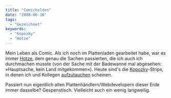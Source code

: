 ```yaml
---
title: "Comichelden"
date: "2008-06-16"
tags:
  - "Gezeichnet"
keywords:
  - "Kopozky"
  - "Hotze"
---
```


Mein Leben als Comic. Als ich noch im Plattenladen gearbeitet habe, war es immer [Hotze](http://www.hotzesworld.de/index2.html), dem genau die Sachen passierten, die ich auch ich durchmachen musste (von der Sache mit der Badewanne mal abgesehen: »Hauptsache, kein Land mitgekommen«). Heute sind's die [Kopozky](http://www.kopozky.net/)-Strips, in denen ich und Kollegen [aufzutauchen](http://www.kopozky.net/brothers-in-arms) scheinen.

Passiert nun eigentlich allen Plattenhändlern/Webdevelopern dieser Erde immer dasselbe? Gespenstisch. Vielleicht auch ein wenig langweilig.
